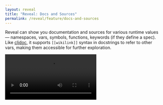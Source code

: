 ```yaml
---
layout: reveal
title: "Reveal: Docs and Sources"
permalink: /reveal/feature/docs-and-sources
---
```

Reveal can show you documentation and sources for various runtime values — namespaces, vars, symbols, functions, keywords (if they define a spec). Like [cljdoc](https://cljdoc.org/), it supports `[[wikilink]]` syntax in docstrings to refer to other vars, making them accessible for further exploration.

<video controls><source src="/assets/reveal/docs-and-sources.mp4" type="video/mp4"></source></video>
